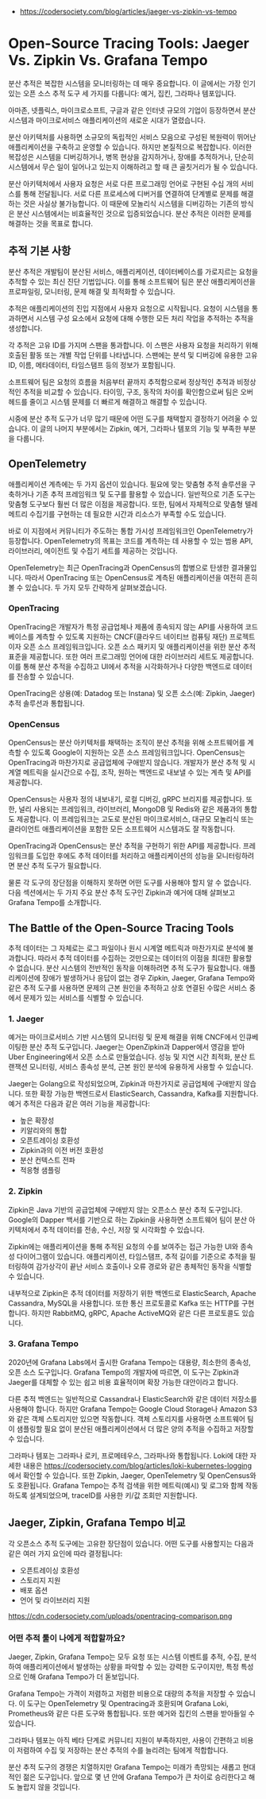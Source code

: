 - https://codersociety.com/blog/articles/jaeger-vs-zipkin-vs-tempo

# Open-Source Tracing Tools: Jaeger Vs. Zipkin Vs. Grafana Tempo
분산 추적은 복잡한 시스템을 모니터링하는 데 매우 중요합니다. 이 글에서는 가장 인기 있는 오픈 소스 추적 도구 세 가지를 다룹니다: 예거, 집킨, 그라파나 템포입니다.

아마존, 넷플릭스, 마이크로소프트, 구글과 같은 인터넷 규모의 기업이 등장하면서 분산 시스템과 마이크로서비스 애플리케이션의 새로운 시대가 열렸습니다.

분산 아키텍처를 사용하면 소규모의 독립적인 서비스 모음으로 구성된 복원력이 뛰어난 애플리케이션을 구축하고 운영할 수 있습니다. 하지만 본질적으로 복잡합니다. 이러한 복잡성은 시스템을 디버깅하거나, 병목 현상을 감지하거나, 장애를 추적하거나, 단순히 시스템에서 무슨 일이 일어나고 있는지 이해하려고 할 때 큰 골칫거리가 될 수 있습니다.

분산 아키텍처에서 사용자 요청은 서로 다른 프로그래밍 언어로 구현된 수십 개의 서비스를 통해 전달됩니다. 서로 다른 프로세스에 디버거를 연결하여 단계별로 문제를 해결하는 것은 사실상 불가능합니다. 이 때문에 모놀리식 시스템을 디버깅하는 기존의 방식은 분산 시스템에서는 비효율적인 것으로 입증되었습니다. 분산 추적은 이러한 문제를 해결하는 것을 목표로 합니다.

## 추적 기본 사항
분산 추적은 개발팀이 분산된 서비스, 애플리케이션, 데이터베이스를 가로지르는 요청을 추적할 수 있는 최신 진단 기법입니다. 이를 통해 소프트웨어 팀은 분산 애플리케이션을 프로파일링, 모니터링, 문제 해결 및 최적화할 수 있습니다.

추적은 애플리케이션의 진입 지점에서 사용자 요청으로 시작됩니다. 요청이 시스템을 통과하면서 시스템 구성 요소에서 요청에 대해 수행한 모든 처리 작업을 추적하는 추적을 생성합니다.

각 추적은 고유 ID를 가지며 스팬을 통과합니다. 이 스팬은 사용자 요청을 처리하기 위해 호출된 활동 또는 개별 작업 단위를 나타냅니다. 스팬에는 분석 및 디버깅에 유용한 고유 ID, 이름, 메타데이터, 타임스탬프 등의 정보가 포함됩니다.

소프트웨어 팀은 요청의 흐름을 처음부터 끝까지 추적함으로써 정상적인 추적과 비정상적인 추적을 비교할 수 있습니다. 타이밍, 구조, 동작의 차이를 확인함으로써 팀은 오버헤드를 줄이고 시스템 문제를 더 빠르게 해결하고 해결할 수 있습니다.

시중에 분산 추적 도구가 너무 많기 때문에 어떤 도구를 채택할지 결정하기 어려울 수 있습니다. 이 글의 나머지 부분에서는 Zipkin, 예거, 그라파나 템포의 기능 및 부족한 부분을 다룹니다.

## OpenTelemetry

애플리케이션 계측에는 두 가지 옵션이 있습니다. 필요에 맞는 맞춤형 추적 솔루션을 구축하거나 기존 추적 프레임워크 및 도구를 활용할 수 있습니다. 일반적으로 기존 도구는 맞춤형 도구보다 훨씬 더 많은 이점을 제공합니다. 또한, 팀에서 자체적으로 맞춤형 텔레메트리 수집기를 구현하는 데 필요한 시간과 리소스가 부족할 수도 있습니다.

바로 이 지점에서 커뮤니티가 주도하는 통합 가시성 프레임워크인 OpenTelemetry가 등장합니다. OpenTelemetry의 목표는 코드를 계측하는 데 사용할 수 있는 범용 API, 라이브러리, 에이전트 및 수집기 세트를 제공하는 것입니다.

OpenTelemetry는 최근 OpenTracing과 OpenCensus의 합병으로 탄생한 결과물입니다. 따라서 OpenTracing 또는 OpenCensus로 계측된 애플리케이션을 여전히 흔히 볼 수 있습니다. 두 가지 모두 간략하게 살펴보겠습니다.

### OpenTracing
OpenTracing은 개발자가 특정 공급업체나 제품에 종속되지 않는 API를 사용하여 코드베이스를 계측할 수 있도록 지원하는 CNCF(클라우드 네이티브 컴퓨팅 재단) 프로젝트이자 오픈 소스 프레임워크입니다. 오픈 소스 패키지 및 애플리케이션을 위한 분산 추적 표준을 제공합니다. 또한 여러 프로그래밍 언어에 대한 라이브러리 세트도 제공합니다. 이를 통해 분산 추적을 수집하고 UI에서 추적을 시각화하거나 다양한 백엔드로 데이터를 전송할 수 있습니다.

OpenTracing은 상용(예: Datadog 또는 Instana) 및 오픈 소스(예: Zipkin, Jaeger) 추적 솔루션과 통합됩니다.

### OpenCensus
OpenCensus는 분산 아키텍처를 채택하는 조직이 분산 추적을 위해 소프트웨어를 계측할 수 있도록 Google이 지원하는 오픈 소스 프레임워크입니다. OpenCensus는 OpenTracing과 마찬가지로 공급업체에 구애받지 않습니다. 개발자가 분산 추적 및 시계열 메트릭을 실시간으로 수집, 조작, 원하는 백엔드로 내보낼 수 있는 계측 및 API를 제공합니다.

OpenCensus는 사용자 정의 내보내기, 로컬 디버깅, gRPC 브리지를 제공합니다. 또한, 널리 사용되는 프레임워크, 라이브러리, MongoDB 및 Redis와 같은 제품과의 통합도 제공합니다. 이 프레임워크는 고도로 분산된 마이크로서비스, 대규모 모놀리식 또는 클라이언트 애플리케이션을 포함한 모든 소프트웨어 시스템과도 잘 작동합니다.

OpenTracing과 OpenCensus는 분산 추적을 구현하기 위한 API를 제공합니다. 프레임워크를 도입한 후에도 추적 데이터를 처리하고 애플리케이션의 성능을 모니터링하려면 분산 추적 도구가 필요합니다.

물론 각 도구의 장단점을 이해하지 못하면 어떤 도구를 사용해야 할지 알 수 없습니다. 다음 섹션에서는 두 가지 주요 분산 추적 도구인 Zipkin과 예거에 대해 살펴보고 Grafana Tempo를 소개합니다.

## The Battle of the Open-Source Tracing Tools

추적 데이터는 그 자체로는 로그 파일이나 원시 시계열 메트릭과 마찬가지로 분석에 불과합니다. 따라서 추적 데이터를 수집하는 것만으로는 데이터의 이점을 최대한 활용할 수 없습니다. 분산 시스템의 전반적인 동작을 이해하려면 추적 도구가 필요합니다. 애플리케이션에 장애가 발생하거나 응답이 없는 경우 Zipkin, Jaeger, Grafana Tempo와 같은 추적 도구를 사용하면 문제의 근본 원인을 추적하고 상호 연결된 수많은 서비스 중에서 문제가 있는 서비스를 식별할 수 있습니다.

### 1. Jaeger
예거는 마이크로서비스 기반 시스템의 모니터링 및 문제 해결을 위해 CNCF에서 인큐베이팅한 분산 추적 도구입니다. Jaeger는 OpenZipkin과 Dapper에서 영감을 받아 Uber Engineering에서 오픈 소스로 만들었습니다. 성능 및 지연 시간 최적화, 분산 트랜잭션 모니터링, 서비스 종속성 분석, 근본 원인 분석에 유용하게 사용할 수 있습니다.

Jaeger는 Golang으로 작성되었으며, Zipkin과 마찬가지로 공급업체에 구애받지 않습니다. 또한 확장 가능한 백엔드로서 ElasticSearch, Cassandra, Kafka를 지원합니다. 예거 추적은 다음과 같은 여러 기능을 제공합니다:
- 높은 확장성
- 키알리와의 통합
- 오픈트레이싱 호환성
- Zipkin과의 이전 버전 호환성
- 분산 컨텍스트 전파
- 적응형 샘플링

### 2. Zipkin
Zipkin은 Java 기반의 공급업체에 구애받지 않는 오픈소스 분산 추적 도구입니다. Google의 Dapper 백서를 기반으로 하는 Zipkin을 사용하면 소프트웨어 팀이 분산 아키텍처에서 추적 데이터를 전송, 수신, 저장 및 시각화할 수 있습니다.

Zipkin에는 애플리케이션을 통해 추적된 요청의 수를 보여주는 접근 가능한 UI와 종속성 다이어그램이 있습니다. 애플리케이션, 타임스탬프, 추적 길이를 기준으로 추적을 필터링하여 감가상각이 끝난 서비스 호출이나 오류 경로와 같은 총체적인 동작을 식별할 수 있습니다.

내부적으로 Zipkin은 추적 데이터를 저장하기 위한 백엔드로 ElasticSearch, Apache Cassandra, MySQL을 사용합니다. 또한 통신 프로토콜로 Kafka 또는 HTTP를 구현합니다. 하지만 RabbitMQ, gRPC, Apache ActiveMQ와 같은 다른 프로토콜도 있습니다.

### 3. Grafana Tempo
2020년에 Grafana Labs에서 출시한 Grafana Tempo는 대용량, 최소한의 종속성, 오픈 소스 도구입니다. Grafana Tempo의 개발자에 따르면, 이 도구는 Zipkin과 Jaeger를 대체할 수 있는 쉽고 비용 효율적이며 확장 가능한 대안이라고 합니다.

다른 추적 백엔드는 일반적으로 Cassandra나 ElasticSearch와 같은 데이터 저장소를 사용해야 합니다. 하지만 Grafana Tempo는 Google Cloud Storage나 Amazon S3와 같은 객체 스토리지만 있으면 작동합니다. 객체 스토리지를 사용하면 소프트웨어 팀이 샘플링할 필요 없이 분산된 애플리케이션에서 더 많은 양의 추적을 수집하고 저장할 수 있습니다.

그라파나 템포는 그라파나 로키, 프로메테우스, 그라파나와 통합됩니다. Loki에 대한 자세한 내용은 https://codersociety.com/blog/articles/loki-kubernetes-logging 에서 확인할 수 있습니다. 또한 Zipkin, Jaeger, OpenTelemetry 및 OpenCensus와도 호환됩니다. Grafana Tempo는 추적 검색을 위한 메트릭(예시) 및 로그와 함께 작동하도록 설계되었으며, traceID를 사용한 키/값 조회만 지원합니다.

## Jaeger, Zipkin, Grafana Tempo 비교
각 오픈소스 추적 도구에는 고유한 장단점이 있습니다. 어떤 도구를 사용할지는 다음과 같은 여러 가지 요인에 따라 결정됩니다:

- 오픈트레이싱 호환성
- 스토리지 지원
- 배포 옵션
- 언어 및 라이브러리 지원

https://cdn.codersociety.com/uploads/opentracing-comparison.png

### 어떤 추적 툴이 나에게 적합할까요?
Jaeger, Zipkin, Grafana Tempo는 모두 요청 또는 시스템 이벤트를 추적, 수집, 분석하여 애플리케이션에서 발생하는 상황을 파악할 수 있는 강력한 도구이지만, 특정 특성으로 인해 Grafana Tempo가 더 돋보입니다.

Grafana Tempo는 가격이 저렴하고 저렴한 비용으로 대량의 추적을 저장할 수 있습니다. 이 도구는 OpenTelemetry 및 Opentracing과 호환되며 Grafana Loki, Prometheus와 같은 다른 도구와 통합됩니다. 또한 예거와 집킨의 스팬을 받아들일 수 있습니다.

그라파나 템포는 아직 베타 단계로 커뮤니티 지원이 부족하지만, 사용이 간편하고 비용이 저렴하여 수집 및 저장하는 분산 추적의 수를 늘리려는 팀에게 적합합니다.

분산 추적 도구의 경쟁은 치열하지만 Grafana Tempo는 미래가 촉망되는 새롭고 현대적인 젊은 도구입니다. 앞으로 몇 년 안에 Grafana Tempo가 큰 차이로 승리한다고 해도 놀랍지 않을 것입니다.


